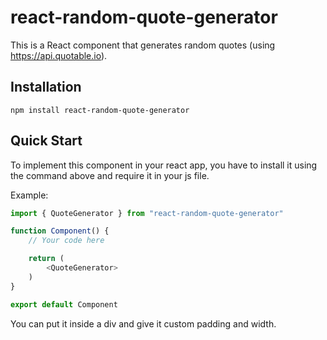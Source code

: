 # react-random-quote-generator

This is a React component that generates random quotes (using https://api.quotable.io).

## Installation

```
npm install react-random-quote-generator
```

## Quick Start

To implement this component in your react app, you have to install it using the command above and require it in your js file.

Example:

```javascript
import { QuoteGenerator } from "react-random-quote-generator"

function Component() {
    // Your code here

    return (
        <QuoteGenerator>
    )
}

export default Component
```

You can put it inside a div and give it custom padding and width.
